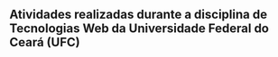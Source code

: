 ## Atividades realizadas durante a disciplina de Tecnologias Web da Universidade Federal do Ceará (UFC)
